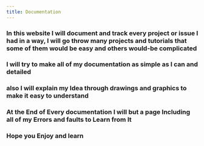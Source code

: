 ```yaml
---
title: Documentation
---
```

### In this website I will document and track every project or issue I had in a way, I will go throw many projects and tutorials that some of them would be easy and others would-be complicated 
### I will try to make all of my documentation as simple as I can and detailed
### also I will explain my Idea through drawings and graphics to make it easy to understand 
### At the End of Every documentation I will but a page Including all of my Errors and faults to Learn from It 
### Hope you Enjoy and learn 